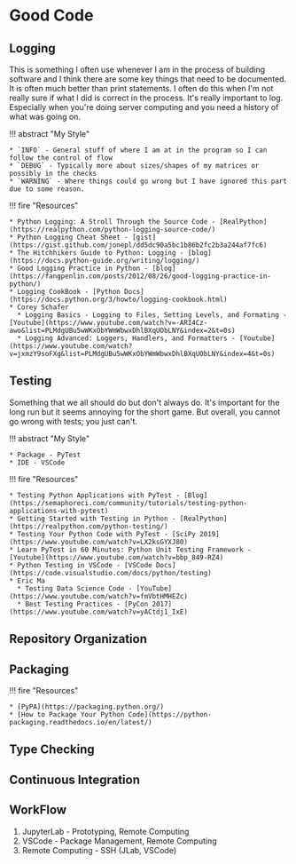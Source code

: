 # Good Code



## Logging

This is something I often use whenever I am in the process of building software and I think there are some key things that need to be documented. It is often much better than print statements. I often do this when I'm not really sure if what I did is correct in the process. It's really important to log. Especially when you're doing server computing and you need a history of what was going on.


!!! abstract "My Style"

    * `INFO` - General stuff of where I am at in the program so I can follow the control of flow
    * `DEBUG` - Typically more about sizes/shapes of my matrices or possibly in the checks
    * `WARNING` - Where things could go wrong but I have ignored this part due to some reason.


!!! fire "Resources"

    * Python Logging: A Stroll Through the Source Code - [RealPython](https://realpython.com/python-logging-source-code/)
    * Python Logging Cheat Sheet - [gist](https://gist.github.com/jonepl/dd5dc90a5bc1b86b2fc2b3a244af7fc6)
    * The Hitchhikers Guide to Python: Logging - [blog](https://docs.python-guide.org/writing/logging/)
    * Good Logging Practice in Python - [blog](https://fangpenlin.com/posts/2012/08/26/good-logging-practice-in-python/)
    * Logging CookBook - [Python Docs](https://docs.python.org/3/howto/logging-cookbook.html)
    * Corey Schafer    
      * Logging Basics - Logging to Files, Setting Levels, and Formating - [Youtube](https://www.youtube.com/watch?v=-ARI4Cz-awo&list=PLMdgUBu5wWKxObYWmWbwxDhlBXqUObLNY&index=2&t=0s)
      * Logging Advanced: Loggers, Handlers, and Formatters - [Youtube](https://www.youtube.com/watch?v=jxmzY9soFXg&list=PLMdgUBu5wWKxObYWmWbwxDhlBXqUObLNY&index=4&t=0s)


## Testing

Something that we all should do but don't always do. It's important for the long run but it seems annoying for the short game. But overall, you cannot go wrong with tests; you just can't.


!!! abstract "My Style"

    * Package - PyTest
    * IDE - VSCode


!!! fire "Resources"

    * Testing Python Applications with PyTest - [Blog](https://semaphoreci.com/community/tutorials/testing-python-applications-with-pytest)
    * Getting Started with Testing in Python - [RealPython](https://realpython.com/python-testing/)
    * Testing Your Python Code with PyTest - [SciPy 2019](https://www.youtube.com/watch?v=LX2ksGYXJ80)
    * Learn PyTest in 60 Minutes: Python Unit Testing Framework - [Youtube](https://www.youtube.com/watch?v=bbp_849-RZ4)
    * Python Testing in VSCode - [VSCode Docs](https://code.visualstudio.com/docs/python/testing)
    * Eric Ma 
      * Testing Data Science Code - [YouTube](https://www.youtube.com/watch?v=fmVbtHMHEZc)
      * Best Testing Practices - [PyCon 2017](https://www.youtube.com/watch?v=yACtdj1_IxE)


## Repository Organization

## Packaging

!!! fire "Resources"

    * [PyPA](https://packaging.python.org/)
    * [How to Package Your Python Code](https://python-packaging.readthedocs.io/en/latest/)


## Type Checking


## Continuous Integration


## WorkFlow

1. JupyterLab - Prototyping, Remote Computing
2. VSCode - Package Management, Remote Computing
3. Remote Computing - SSH (JLab, VSCode)